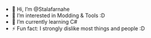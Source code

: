 - 👋 Hi, I’m @Stalafarnahe
- 👀 I’m interested in Modding & Tools :D
- 🌱 I’m currently learning C#
- ⚡ Fun fact: I strongly dislike most things and people :D

<!---
Stalafarnahe/Stalafarnahe is a ✨ special ✨ repository because its `README.md` (this file) appears on your GitHub profile.
You can click the Preview link to take a look at your changes.
--->
